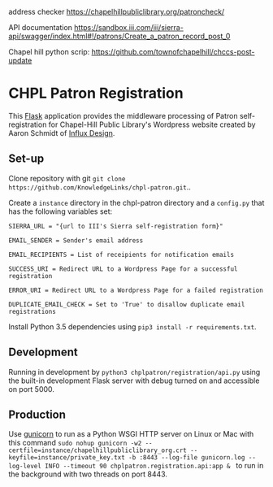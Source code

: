 address checker 
https://chapelhillpubliclibrary.org/patroncheck/

API documentation 
https://sandbox.iii.com/iii/sierra-api/swagger/index.html#!/patrons/Create_a_patron_record_post_0

Chapel hill python scrip: https://github.com/townofchapelhill/chccs-post-update

[FLSK]: http://flask.pocoo.org/
[INFLUX]: http://wearefinflux.com/

# CHPL Patron Registration
This [Flask][FLSK] application provides the middleware processing of Patron
self-registration for Chapel-Hill Public Library's Wordpress website 
created by Aaron Schmidt of [Influx Design][INFLUX].

## Set-up
Clone repository with git `git clone https://github.com/KnowledgeLinks/chpl-patron.git`.. 

Create a `instance` directory in the chpl-patron directory and a `config.py` that has 
the following variables set:

    SIERRA_URL = "{url to III's Sierra self-registration form}"

    EMAIL_SENDER = Sender's email address

    EMAIL_RECIPIENTS = List of receipients for notification emails

    SUCCESS_URI = Redirect URL to a Wordpress Page for a successful registration

    ERROR_URI = Redirect URL to a Wordpress Page for a failed registration

    DUPLICATE_EMAIL_CHECK = Set to 'True' to disallow duplicate email registrations


Install Python 3.5 dependencies using `pip3 install -r requirements.txt`.
 
## Development
Running in development by `python3 chplpatron/registration/api.py` using the built-in development
Flask server with debug turned on and accessible on port 5000.

## Production
Use [gunicorn](http://gunicorn.org/) to run as a Python WSGI HTTP server on Linux 
or Mac with this command `sudo nohup gunicorn -w2 --certfile=instance/chapelhillpubliclibrary_org.crt --keyfile=instance/private_key.txt -b :8443 --log-file gunicorn.log --log-level INFO --timeout 90 chplpatron.registration.api:app &
` to run in the 
background with two threads on port 8443. 
